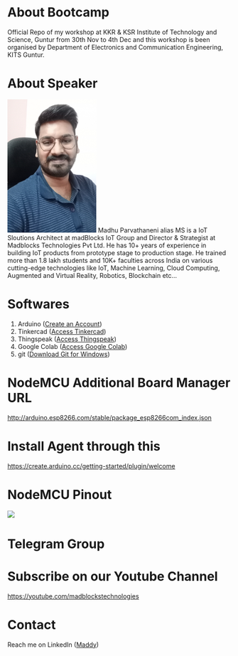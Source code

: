 # About Bootcamp
Official Repo of my workshop at KKR &amp; KSR Institute of Technology and Science, Guntur from 30th Nov to 4th Dec and this workshop is been organised by Department of Electronics and Communication Engineering, KITS Guntur.

# About Speaker

<img src="https://raw.githubusercontent.com/madblocksgit/ETAI-2021---VSSUT-11th-aug-iot-session/main/maddy.jpg" height="300" width="200" />
Madhu Parvathaneni alias MS is a IoT Sloutions Architect at madBlocks IoT Group and Director & Strategist at Madblocks Technologies Pvt Ltd. He has 10+ years of experience in building IoT products from prototype stage to production stage. He trained more than 1.8 lakh students and 10K+ faculties across India on various cutting-edge technologies like IoT, Machine Learning, Cloud Computing, Augmented and Virtual Reality, Robotics, Blockchain etc...


# Softwares
1. Arduino (<a href="https://create.arduino.cc/">Create an Account</a>)
2. Tinkercad (<a href="https://tinkercad.com">Access Tinkercad</a>)
3. Thingspeak (<a href="https://thingspeak.com">Access Thingspeak</a>)
4. Google Colab (<a href="https://colab.research.google.com">Access Google Colab</a>)
5. git (<a href="https://git-scm.com">Download Git for Windows</a>)

# NodeMCU Additional Board Manager URL
http://arduino.esp8266.com/stable/package_esp8266com_index.json

# Install Agent through this
https://create.arduino.cc/getting-started/plugin/welcome

# NodeMCU Pinout
<img src="https://i1.wp.com/www.teachmemicro.com/wp-content/uploads/2018/04/NodeMCUv3.0-pinout.jpg?ssl=1" />


# Telegram Group


# Subscribe on our Youtube Channel
https://youtube.com/madblockstechnologies

# Contact
Reach me on LinkedIn (<a href="https://www.linkedin.com/in/madhupiot/">Maddy</a>)
